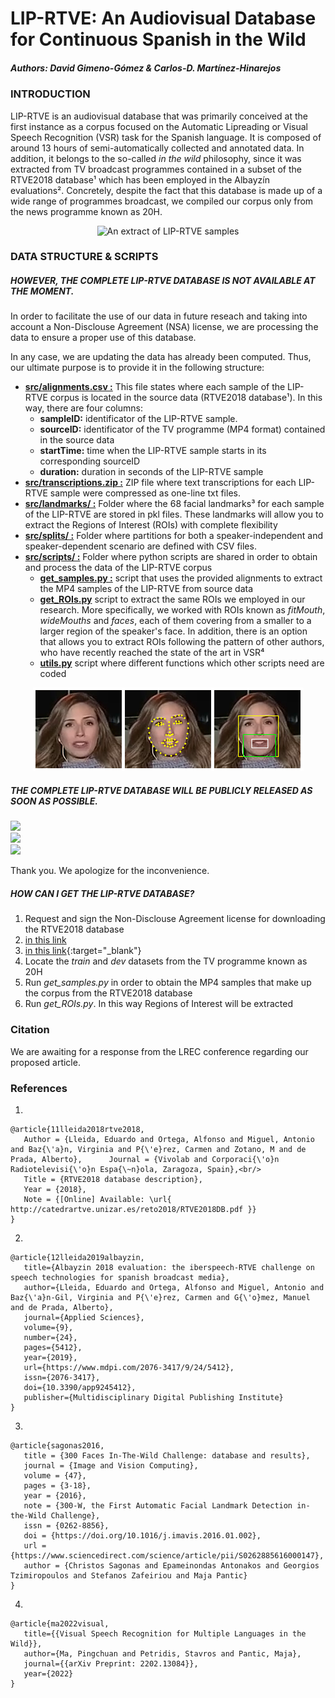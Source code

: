 # LIP-RTVE: An Audiovisual Database for Continuous Spanish in the Wild
##### Authors: David Gimeno-Gómez & Carlos-D. Martínez-Hinarejos

### INTRODUCTION
LIP-RTVE is an audiovisual database that was primarily conceived at the first instance as a corpus focused on the Automatic Lipreading or Visual Speech Recognition (VSR) task for the Spanish language. It is composed of around 13 hours of semi-automatically collected and annotated data. In addition, it belongs to the so-called _in the wild_ philosophy, since it was extracted from TV broadcast programmes contained in a subset of the RTVE2018 database¹ which has been employed in the Albayzín evaluations². Concretely, despite the fact that this database is made up of a wide range of programmes broadcast, we compiled our corpus only from the news programme known as 20H.

<p align="center">
  <img src="https://github.com/david-gimeno/LIP-RTVE/blob/main/docs/samples_corpus.gif" width="500" alt="An extract of LIP-RTVE samples"/>
</p>

### DATA STRUCTURE & SCRIPTS
##### HOWEVER, THE COMPLETE LIP-RTVE DATABASE IS NOT AVAILABLE AT THE MOMENT.

In order to facilitate the use of our data in future reseach and taking into account a Non-Disclouse Agreement (NSA) license, we are
processing the data to ensure a proper use of this database.

In any case, we are updating the data has already been computed. Thus, our ultimate purpose is to provide it in the following structure:

- [**src/alignments.csv :**](https://github.com/david-gimeno/LIP-RTVE/blob/main/data/alignments.csv) This file states where each sample of the LIP-RTVE corpus is located in the source data (RTVE2018 database¹). In this way, there are four columns:
     - **sampleID:** identificator of the LIP-RTVE sample.
     - **sourceID:** identificator of the TV programme (MP4 format) contained in the source data
     - **startTime:** time when the LIP-RTVE sample starts in its corresponding sourceID
     - **duration:** duration in seconds of the LIP-RTVE sample
- [**src/transcriptions.zip :**]() ZIP file where text transcriptions for each LIP-RTVE sample were compressed as one-line txt files.
- [**src/landmarks/ :**]() Folder where the 68 facial landmarks³ for each sample of the LIP-RTVE are stored in pkl files. These landmarks will allow you to extract the Regions of Interest (ROIs) with complete flexibility
- [**src/splits/ :**]() Folder where partitions for both a speaker-independent and speaker-dependent scenario are defined with CSV files.
- [**src/scripts/ :**]() Folder where python scripts are shared in order to obtain and process the data of the LIP-RTVE corpus
  - [**get_samples.py :**]() script that uses the provided alignments to extract the MP4 samples of the LIP-RTVE from source data
  - [**get_ROIs.py**]() script to extract the same ROIs we employed in our research. More specifically, we worked with ROIs known as _fitMouth_, _wideMouths_ and _faces_, each of them covering from a smaller to a larger region of the speaker's face. In addition, there is an option that allows you to extract ROIs following the pattern of other authors, who have recently reached the state of the art in VSR⁴
  - [**utils.py**]() script where different functions which other scripts need are coded

<p align="center">
  <img src="https://github.com/david-gimeno/LIP-RTVE/blob/main/docs/roi_extraction_process.png" alt="The ROI extraction process and the different ROIs employed in our research"/>
</p>

##### THE COMPLETE LIP-RTVE DATABASE WILL BE PUBLICLY RELEASED AS SOON AS POSSIBLE.
<p>
  <img src="https://progress-bar.dev/32/?width=150&title=Processed alignments: " /><br>
  <img src="https://progress-bar.dev/0/?width=150&title=Processed landmarks: " /><br>
  <img src="https://progress-bar.dev/100/?width=150&title=Processed transcriptions: " /><br>
</p>

Thank you. We apologize for the inconvenience.

##### HOW CAN I GET THE LIP-RTVE DATABASE? 

1. Request and sign the Non-Disclouse Agreement license for downloading the RTVE2018 database 
2. <a href="http://catedrartve.unizar.es/rtvedatabase.html" target="_blank">in this link</a>
3. [in this link](http://catedrartve.unizar.es/rtvedatabase.html){:target="_blank"}
4. Locate the _train_ and _dev_ datasets from the TV programme known as 20H
5. Run _get_samples.py_ in order to obtain the MP4 samples that make up the corpus from the RTVE2018 database
6. Run _get_ROIs.py_. In this way Regions of Interest will be extracted

### Citation
We are awaiting for a response from the LREC conference regarding our proposed article.

### References

1.
```
@article{11lleida2018rtve2018,
   Author = {Lleida, Eduardo and Ortega, Alfonso and Miguel, Antonio and Baz{\'a}n, Virginia and P{\'e}rez, Carmen and Zotano, M and de Prada, Alberto},      Journal = {Vivolab and Corporaci{\'o}n Radiotelevisi{\'o}n Espa{\~n}ola, Zaragoza, Spain},<br/>
   Title = {RTVE2018 database description},
   Year = {2018},
   Note = {[Online] Available: \url{ http://catedrartve.unizar.es/reto2018/RTVE2018DB.pdf }}
}
```
2.
```
@article{12lleida2019albayzin,
   title={Albayzin 2018 evaluation: the iberspeech-RTVE challenge on speech technologies for spanish broadcast media},
   author={Lleida, Eduardo and Ortega, Alfonso and Miguel, Antonio and Baz{\'a}n-Gil, Virginia and P{\'e}rez, Carmen and G{\'o}mez, Manuel and de Prada, Alberto},
   journal={Applied Sciences},
   volume={9},
   number={24},
   pages={5412},
   year={2019},
   url={https://www.mdpi.com/2076-3417/9/24/5412},
   issn={2076-3417},
   doi={10.3390/app9245412},
   publisher={Multidisciplinary Digital Publishing Institute}
}
```
3.
```
@article{sagonas2016,
   title = {300 Faces In-The-Wild Challenge: database and results},
   journal = {Image and Vision Computing},
   volume = {47},
   pages = {3-18},
   year = {2016},
   note = {300-W, the First Automatic Facial Landmark Detection in-the-Wild Challenge},
   issn = {0262-8856},
   doi = {https://doi.org/10.1016/j.imavis.2016.01.002},
   url = {https://www.sciencedirect.com/science/article/pii/S0262885616000147},
   author = {Christos Sagonas and Epameinondas Antonakos and Georgios Tzimiropoulos and Stefanos Zafeiriou and Maja Pantic}
}
```
4.
```
@article{ma2022visual,
   title={{Visual Speech Recognition for Multiple Languages in the Wild}},
   author={Ma, Pingchuan and Petridis, Stavros and Pantic, Maja},
   journal={{arXiv Preprint: 2202.13084}},
   year={2022}
}
```

